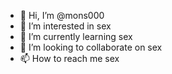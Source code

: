 - 👋 Hi, I’m @mons000
- 👀 I’m interested in sex
- 🌱 I’m currently learning sex
- 💞️ I’m looking to collaborate on sex
- 📫 How to reach me sex

<!---
mons000/mons000 is a ✨ special ✨ repository because its `README.md` (this file) appears on your GitHub profile.
You can click the Preview link to take a look at your changes.
--->
